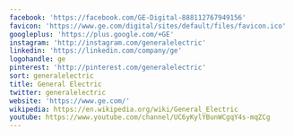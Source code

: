```yaml
---
facebook: 'https://facebook.com/GE-Digital-888112767949156'
favicon: 'https://www.ge.com/digital/sites/default/files/favicon.ico'
googleplus: 'https://plus.google.com/+GE'
instagram: 'http://instagram.com/generalelectric'
linkedin: 'https://linkedin.com/company/ge'
logohandle: ge
pinterest: 'http://pinterest.com/generalelectric'
sort: generalelectric
title: General Electric
twitter: generalelectric
website: 'https://www.ge.com/'
wikipedia: https://en.wikipedia.org/wiki/General_Electric
youtube: https://www.youtube.com/channel/UC6yKylYBunWCgqY4s-mqZCg
---
```


